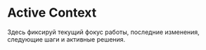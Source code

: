 # Active Context

Здесь фиксируй текущий фокус работы, последние изменения, следующие шаги и активные решения. 